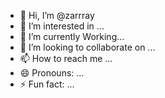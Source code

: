 - 👋 Hi, I’m @zarrray
- 👀 I’m interested in ...
- 🌱 I’m currently Working...
- 💞️ I’m looking to collaborate on ...
- 📫 How to reach me ...
- 😄 Pronouns: ...
- ⚡ Fun fact: ...

<!---
zarrray/zarrray is a ✨ special ✨ repository because its `README.md` (this file) appears on your GitHub profile.
You can click the Preview link to take a look at your changes.
--->
